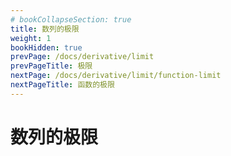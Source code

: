 ```yaml
---
# bookCollapseSection: true
title: 数列的极限
weight: 1
bookHidden: true
prevPage: /docs/derivative/limit
prevPageTitle: 极限
nextPage: /docs/derivative/limit/function-limit
nextPageTitle: 函数的极限
---
```


# 数列的极限

